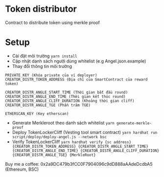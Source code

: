 # Token distributor

Contract to distribute token using merkle proof

# Setup

- Cài đặt môi trường `yarn install`
- Cập nhật danh sách người dùng whitelist (e.g Angel.json.example)
- Thay đổi thông tin môi trường
```
PRIVATE_KEY (Khóa private của ví deployer)
CREATOR_DISTR_TOKEN_ADDRESS (Địa chỉ của SmartContract của reward token)

CREATOR_DISTR_ANGLE_START_TIME (Thời gian bắt đầu round)
CREATOR_DISTR_ANGLE_END_TIME (Thời gian kết thúc round)
CREATOR_DISTR_ANGLE_CLIFF_DURATION (Khoảng thời gian cliff)
CREATOR_DISTR_ANGLE_TGE (Phần trăm TGE)

ETHERSCAN_KEY (Key etherscan)
```
- Generate Merkleroot theo danh sách whitelist
`yarn generate-merkle-proof`
- Deploy TokenLockerCliff (Vesting tool smart contract)
`yarn hardhat run script/deploy/deploy-angel.js --network bsc`
- Verify TokenLockerCliff
`yarn hardhat verify {sc address} {CREATOR_DISTR_TOKEN_ADDRESS} {CREATOR_DISTR_ANGLE_START_TIME} {CREATOR_DISTR_ANGLE_END_TIME} {CREATOR_DISTR_ANGLE_CLIFF_DURATION} {CREATOR_DISTR_ANGLE_TGE} {MerkleRoot}`


Buy me a coffee: 0x2a9DC479b3fCC0F7904096c9dD888aAAdeDcdbA5 (Ethereum, BSC)
